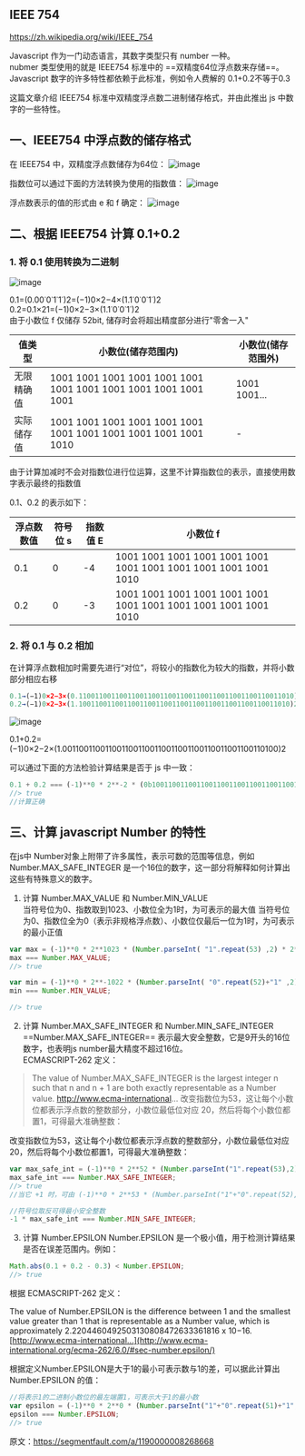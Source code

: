 
## IEEE 754
https://zh.wikipedia.org/wiki/IEEE_754

Javascript 作为一门动态语言，其数字类型只有 number 一种。   
nubmer 类型使用的就是 IEEE754 标准中的 ==双精度64位浮点数来存储==。  
Javascript 数字的许多特性都依赖于此标准，例如令人费解的 0.1+0.2不等于0.3

这篇文章介绍 IEEE754 标准中双精度浮点数二进制储存格式，并由此推出 js 中数字的一些特性。

## 一、IEEE754 中浮点数的储存格式
在 IEEE754 中，双精度浮点数储存为64位：
![image](https://segmentfault.com/img/bVIRcL?w=1406&h=387)

指数位可以通过下面的方法转换为使用的指数值：
![image](https://segmentfault.com/img/bVIRcY?w=1379&h=1007)

浮点数表示的值的形式由 e 和 f 确定：
![image](https://segmentfault.com/img/bVIRdb?w=1477&h=373)

## 二、根据 IEEE754 计算 0.1+0.2

### 1. 将 0.1 使用转换为二进制
![image](https://segmentfault.com/img/bVIRdp?w=791&h=867)

0.1=(0.00˙0˙1˙1˙)2=(−1)0×2−4×(1.1˙0˙0˙1˙)2  
0.2=0.1×21=(−1)0×2−3×(1.1˙0˙0˙1˙)2  
由于小数位 f 仅储存 52bit, 储存时会将超出精度部分进行"零舍一入"


值类型|	小数位(储存范围内)	|小数位(储存范围外)
---|---|---
无限精确值|	1001 1001 1001 1001 1001 1001 1001 1001 1001 1001 1001 1001 1001|	1001 1001...
实际储存值|	1001 1001 1001 1001 1001 1001 1001 1001 1001 1001 1001 1001 1010|	-

由于计算加减时不会对指数位进行位运算，这里不计算指数位的表示，直接使用数字表示最终的指数值

0.1、0.2 的表示如下：


浮点数数值|		符号位 s|		指数值 E	|	小数位 f
---|---|---|---
0.1	|0|	-4|	1001 1001 1001 1001 1001 1001 1001 1001 1001 1001 1001 1001 1010
0.2	|0|	-3|	1001 1001 1001 1001 1001 1001 1001 1001 1001 1001 1001 1001 1010

### 2. 将 0.1 与 0.2 相加

在计算浮点数相加时需要先进行“对位”，将较小的指数化为较大的指数，并将小数部分相应右移

```js
0.1→(−1)0×2−3×(0.11001100110011001100110011001100110011001100110011010)2
0.2→(−1)0×2−3×(1.1001100110011001100110011001100110011001100110011010)2
```


![image](https://segmentfault.com/img/bVIRdy?w=1551&h=691)

0.1+0.2=(−1)0×2−2×(1.0011001100110011001100110011001100110011001100110100)2

可以通过下面的方法检验计算结果是否于 js 中一致：


```js
0.1 + 0.2 === (-1)**0 * 2**-2 * (0b10011001100110011001100110011001100110011001100110100 * 2**-52)
//> true
//计算正确
```

## 三、计算 javascript Number 的特性

在js中 Number对象上附带了许多属性，表示可数的范围等信息，例如 Number.MAX_SAFE_INTEGER 是一个16位的数字，这一部分将解释如何计算出这些有特殊意义的数字。

1. 计算 Number.MAX_VALUE 和 Number.MIN_VALUE  
当符号位为0、指数取到1023、小数位全为1时，为可表示的最大值 当符号位为0、指数位全为0（表示非规格浮点数）、小数位仅最后一位为1时，为可表示的最小正值


```js
var max = (-1)**0 * 2**1023 * (Number.parseInt( "1".repeat(53) ,2) * 2**-52);
max === Number.MAX_VALUE;
//> true

var min = (-1)**0 * 2**-1022 * (Number.parseInt( "0".repeat(52)+"1" ,2) * 2**-52);
min === Number.MIN_VALUE;

//> true
```
2. 计算 Number.MAX_SAFE_INTEGER 和 Number.MIN_SAFE_INTEGER  
==Number.MAX_SAFE_INTEGER== 表示最大安全整数，它是9开头的16位数字，也表明js number最大精度不超过16位。  
ECMASCRIPT-262 定义：  
>The value of Number.MAX_SAFE_INTEGER is the largest integer n such that n and n + 1 are both exactly representable as a Number value. 
http://www.ecma-international...
改变指数位为53，这让每个小数位都表示浮点数的整数部分，小数位最低位对应 20，然后将每个小数位都置1，可得最大准确整数：

改变指数位为53，这让每个小数位都表示浮点数的整数部分，小数位最低位对应 20，然后将每个小数位都置1，可得最大准确整数：


```js
var max_safe_int = (-1)**0 * 2**52 * (Number.parseInt("1".repeat(53),2) * 2**-52);
max_safe_int === Number.MAX_SAFE_INTEGER;
//> true
//当它 +1 时，可由 (-1)**0 * 2**53 * (Number.parseInt("1"+"0".repeat(52),2) * 2**-52) 正确表示，而再 +1 时则无法准确表示

//符号位取反可得最小安全整数
-1 * max_safe_int === Number.MIN_SAFE_INTEGER;
```

3. 计算 Number.EPSILON
Number.EPSILON 是一个极小值，用于检测计算结果是否在误差范围内。例如：


```js
Math.abs(0.1 + 0.2 - 0.3) < Number.EPSILON;
//> true
```

根据 ECMASCRIPT-262 定义：

The value of Number.EPSILON is the difference between 1 and the smallest value greater than 1 that is representable as a Number value, which is approximately 2.2204460492503130808472633361816 x 10‍−‍16.  
[http://www.ecma-international...](http://www.ecma-international.org/ecma-262/6.0/#sec-number.epsilon/)

根据定义Number.EPSILON是大于1的最小可表示数与1的差，可以据此计算出 Number.EPSILON 的值：


```js
//将表示1的二进制小数位的最左端置1，可表示大于1的最小数
var epsilon = (-1)**0 * 2**0 * (Number.parseInt("1"+"0".repeat(51)+"1",2) * 2**-52) - 1;
epsilon === Number.EPSILON;
//> true
```

原文：https://segmentfault.com/a/1190000008268668
